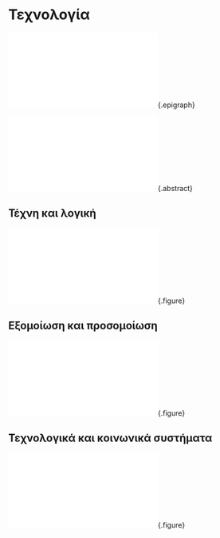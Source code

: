 # Τεχνολογία 

![](kay-cs.md){.epigraph}

![](abs-technology.md){.abstract}

## Τέχνη και λογική 

![](human-computers.md){.figure}

## Εξομοίωση και προσομοίωση 

![](card-puncher.md){.figure}

## Τεχνολογικά και κοινωνικά συστήματα 

![](computer-lab.md){.figure}
